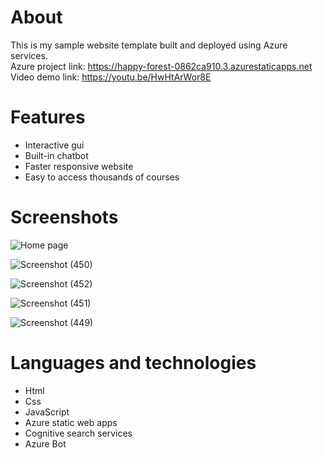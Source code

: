 # About
This is my sample website template built and deployed using Azure services.     
Azure project link: https://happy-forest-0862ca910.3.azurestaticapps.net     
Video demo link: https://youtu.be/HwHtArWor8E
# Features
- Interactive gui    
- Built-in chatbot    
- Faster responsive website    
- Easy to access thousands of courses    
# Screenshots
![Home page](https://github.com/sankethp44/Cooking-Starter/assets/122307186/39ccec84-0ff8-442c-9a6a-c98bb5713f15)

![Screenshot (450)](https://github.com/sankethp44/Cooking-Starter/assets/122307186/aae60f8b-5f5d-44eb-9a41-1cc29e4c3993)

![Screenshot (452)](https://github.com/sankethp44/Cooking-Starter/assets/122307186/ab1ce9f5-5960-48b1-96e7-f90d7085bae3)

![Screenshot (451)](https://github.com/sankethp44/Cooking-Starter/assets/122307186/81e9e45b-f71a-4205-bb7a-d16ddd085aaf)

![Screenshot (449)](https://github.com/sankethp44/Cooking-Starter/assets/122307186/55bca730-d549-4920-9ecc-5fb17ae077a0)

# Languages and technologies
- Html    
- Css    
- JavaScript    
- Azure static web apps    
- Cognitive search services    
- Azure Bot   
